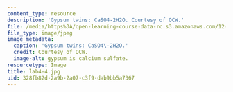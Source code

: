 ```yaml
---
content_type: resource
description: 'Gypsum twins: CaSO4-2H2O. Courtesy of OCW.'
file: /media/https%3A/open-learning-course-data-rc.s3.amazonaws.com/12-108-structure-of-earth-materials-fall-2004/328fb82d2a9b2a07c3f9dab9bb5a7367_lab4-4.jpg
file_type: image/jpeg
image_metadata:
  caption: 'Gypsum twins: CaSO4\-2H2O.'
  credit: Courtesy of OCW.
  image-alt: gypsum is calcium sulfate.
resourcetype: Image
title: lab4-4.jpg
uid: 328fb82d-2a9b-2a07-c3f9-dab9bb5a7367
---
```

